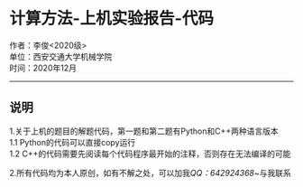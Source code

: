 # 计算方法-上机实验报告-代码
作者：李俊<2020级>  
单位：西安交通大学机械学院  
时间：2020年12月
***  
##  说明  
1.关于上机的题目的解题代码，第一题和第二题有Python和C++两种语言版本  
   1.1 Python的代码可以直接copy运行  
   1.2 C++的代码需要先阅读每个代码程序最开始的注释，否则存在无法编译的可能  
  
2.所有代码均为本人原创，如有不解之处，可以加我*QQ：642924368*~与我联系  

